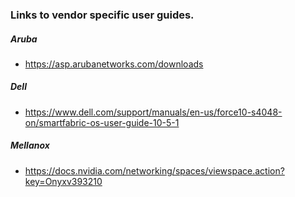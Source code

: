 ### Links to vendor specific user guides.
##### Aruba 
- https://asp.arubanetworks.com/downloads

##### Dell 
- https://www.dell.com/support/manuals/en-us/force10-s4048-on/smartfabric-os-user-guide-10-5-1

##### Mellanox 
- https://docs.nvidia.com/networking/spaces/viewspace.action?key=Onyxv393210